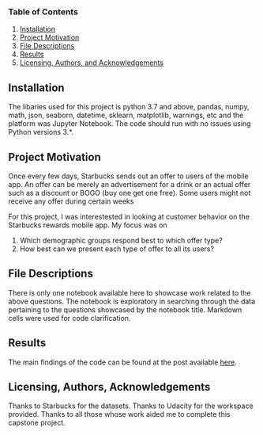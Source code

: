 ### Table of Contents

1. [Installation](#installation)
2. [Project Motivation](#motivation)
3. [File Descriptions](#files)
4. [Results](#results)
5. [Licensing, Authors, and Acknowledgements](#licensing)

## Installation <a name="installation"></a>

The libaries used for this project is python 3.7 and above, pandas, numpy, math, json, seaborn, datetime, sklearn, 
matplotlib, warnings, etc and the platform was Jupyter Notebook. 
The code should run with no issues using Python versions 3.*.

## Project Motivation<a name="motivation"></a>

Once every few days, Starbucks sends out an offer to users of the mobile app. An offer can be merely an advertisement for a drink 
or an actual offer such as a discount or BOGO (buy one get one free). Some users might not receive any offer during certain weeks

For this project, I was interestested in looking at customer behavior on the Starbucks rewards mobile app. My focus was on

1. Which demographic groups respond best to which offer type?
2. How best can we present each type of offer to all its users?

## File Descriptions <a name="files"></a>

There is only one notebook available here to showcase work related to the above questions. 
The notebook is exploratory in searching through the data pertaining to the questions showcased by the notebook title. 
Markdown cells were used for code clarification.  

## Results<a name="results"></a>

The main findings of the code can be found at the post available [here](https://medium.com/@avahsomto042/-eb9dd1e2ab6a).

## Licensing, Authors, Acknowledgements<a name="licensing"></a>

Thanks to Starbucks for the datasets. Thanks to Udacity for the workspace provided.
Thanks to all those whose work aided me to complete this capstone project.
